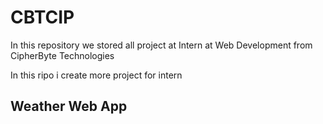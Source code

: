 # CBTCIP
In this repository we stored all project at Intern at Web Development from CipherByte Technologies

<p>In this ripo i create more project for intern </p>

## Weather Web App

